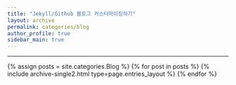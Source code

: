 ```yaml
---
title: "Jekyll/Github 블로그 커스터마이징하기"
layout: archive
permalink: categories/blog
author_profile: true
sidebar_main: true
---
```


<!-- 공백이 포함되어 있는 카테고리 이름의 경우 site.categories['a b c'] 이런식으로! -->

***

{% assign posts = site.categories.Blog %}
{% for post in posts %} {% include archive-single2.html type=page.entries_layout %} {% endfor %}